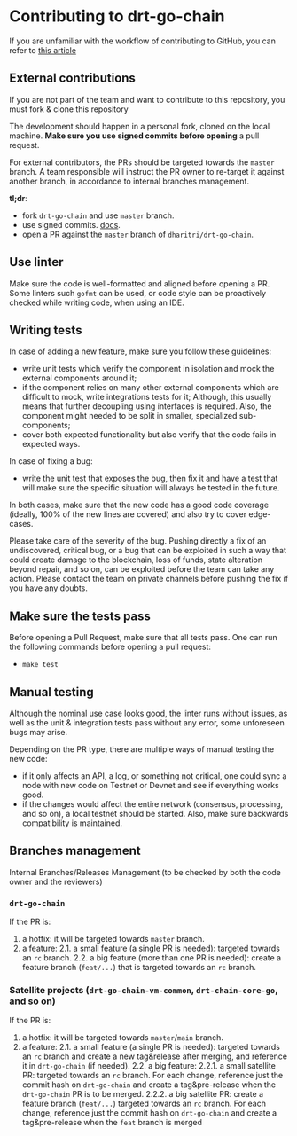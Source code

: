 
# Contributing to drt-go-chain

If you are unfamiliar with the workflow of contributing to GitHub, you can refer to [this article](https://github.com/firstcontributions/first-contributions/blob/master/README.md)

## External contributions 

If you are not part of the team and want to contribute to this repository, you must fork & clone this repository

The development should happen in a personal fork, cloned on the local machine. **Make sure you use signed commits before opening** a pull request.

For external contributors, the PRs should be targeted towards the `master` branch. A team responsible will instruct 
the PR owner to re-target it against another branch, in accordance to internal branches management.

**tl;dr**:
- fork `drt-go-chain` and use `master` branch.
- use signed commits. [docs](https://docs.github.com/en/authentication/managing-commit-signature-verification/signing-commits).
- open a PR against the `master` branch of `dharitri/drt-go-chain`.

## Use linter

Make sure the code is well-formatted and aligned before opening a PR. Some linters such `gofmt` can be used, or code style
can be proactively checked while writing code, when using an IDE.

## Writing tests

In case of adding a new feature, make sure you follow these guidelines:
- write unit tests which verify the component in isolation and mock the external components around it;
- if the component relies on many other external components which are difficult to mock, write integrations tests for it; Although, this usually means that further decoupling using interfaces is required. Also, the component might needed to be split in smaller, specialized sub-components;
- cover both expected functionality but also verify that the code fails in expected ways.

In case of fixing a bug:
- write the unit test that exposes the bug, then fix it and have a test that will make sure the specific situation will always be tested in the future.

In both cases, make sure that the new code has a good code coverage (ideally, 100% of the new lines are covered) and also try to cover edge-cases.

Please take care of the severity of the bug. Pushing directly a fix of an undiscovered, critical bug, or a bug that can be exploited in such a way that could create damage to the blockchain, loss of funds, state alteration beyond repair, and so on, can be exploited before the team can take any action. Please contact the team on private channels before pushing the fix if you have any doubts.

## Make sure the tests pass

Before opening a Pull Request, make sure that all tests pass. One can run the following commands before opening a pull request:
- `make test`

## Manual testing

Although the nominal use case looks good, the linter runs without issues, as well as the unit & integration tests pass without any error, some unforeseen bugs may arise.

Depending on the PR type, there are multiple ways of manual testing the new code:
- if it only affects an API, a log, or something not critical, one could sync a node with new code on Testnet or Devnet and see if everything works good.
- if the changes would affect the entire network (consensus, processing, and so on), a local testnet should be started. Also, make sure backwards compatibility is maintained.

## Branches management

Internal Branches/Releases Management (to be checked by both the code owner and the reviewers)

### `drt-go-chain`
If the PR is:
1. a hotfix: it will be targeted towards `master` branch.
2. a feature:
   2.1. a small feature (a single PR is needed): targeted towards an `rc` branch.
   2.2. a big feature (more than one PR is needed): create a feature branch (`feat/...`) that is targeted towards an `rc` branch.

### Satellite projects (`drt-go-chain-vm-common`, `drt-chain-core-go`, and so on)
If the PR is:
1. a hotfix: it will be targeted towards `master`/`main` branch.
2. a feature:
   2.1. a small feature (a single PR is needed): targeted towards an `rc` branch and create a new tag&release after merging, and reference it in `drt-go-chain` (if needed).
   2.2. a big feature:
   2.2.1. a small satellite PR: targeted towards an `rc` branch. For each change, reference just the commit hash on `drt-go-chain` and create a tag&pre-release when the `drt-go-chain` PR is to be merged.
   2.2.2. a big satellite PR: create a feature branch (`feat/...`) targeted towards an `rc` branch. For each change, reference just the commit hash on `drt-go-chain` and create a tag&pre-release when the `feat` branch is merged
